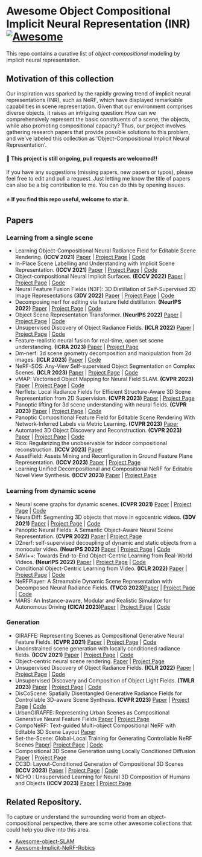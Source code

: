 # Awesome Object Compositional Implicit Neural Representation (INR) [![Awesome](https://cdn.rawgit.com/sindresorhus/awesome/d7305f38d29fed78fa85652e3a63e154dd8e8829/media/badge.svg)](https://github.com/sindresorhus/awesome#readme)

This repo contains a curative list of *object-compositional* modeling by implicit neural representation.

## Motivation of this collection

Our inspiration was sparked by the rapidly growing trend of implicit neural representations (INR), such as NeRF, which have displayed remarkable capabilities in scene representation. Given that our environment comprises diverse objects, it raises an intriguing question: How can we comprehensively represent the basic constituents of a scene, the objects, while also promoting compositional capacity? Thus, our project involves gathering research papers that provide possible solutions to this problem, and we've labeled this collection as 'Object-Compositional Implicit Neural Representation'.

#### 🔆 This project is still ongoing, pull requests are welcomed!!

If you have any suggestions (missing papers, new papers or typos), please feel free to edit and pull a request. Just letting me know the title of papers can also be a big contribution to me. You can do this by opening issues.

#### ⭐️ If you find this repo useful, welcome to star it.

## Papers

### Learning from a single scene

- Learning Object-Compositional Neural Radiance Field for Editable Scene Rendering. **(ICCV 2021)** [Paper](https://arxiv.org/pdf/2109.01847.pdf) | [Project Page](https://zju3dv.github.io/object_nerf/) | [Code](https://github.com/zju3dv/object_nerf)
- In-Place Scene Labelling and Understanding with Implicit Scene Representation. **(ICCV 2021)** [Paper](https://arxiv.org/abs/2103.15875) | [Project Page](https://shuaifengzhi.com/Semantic-NeRF/) | [Code](https://github.com/Harry-Zhi/semantic_nerf)
- Object-compositional Neural Implicit Surfaces. **(ECCV 2022)** [Paper](https://arxiv.org/abs/2207.09686) | [Project Page](https://wuqianyi.top/objectsdf/) | [Code](https://github.com/QianyiWu/objsdf)
- Neural Feature Fusion Fields (N3F): 3D Distillation of Self-Supervised 2D Image Representations **(3DV 2022)** [Paper](https://arxiv.org/abs/2209.03494) | [Project Page](https://www.robots.ox.ac.uk/~vadim/n3f/) | [Code](https://github.com/dichotomies/N3F)
- Decomposing nerf for editing via feature field distillation. **(NeurIPS 2022)** [Paper](https://arxiv.org/abs/2205.15585) | [Project Page](https://pfnet-research.github.io/distilled-feature-fields/) | [Code](https://github.com/pfnet-research/distilled-feature-fields)
- Object Scene Representation Transformer. **(NeurIPS 2022)** [Paper](https://arxiv.org/abs/2206.06922) | [Project Page](https://osrt-paper.github.io/) | [Code](https://github.com/stelzner/osrt)
- Unsupervised Discovery of Object Radiance Fields. **(ICLR 2022)** [Paper](https://arxiv.org/abs/2107.07905.pdf) | [Project Page](https://kovenyu.com/uorf/) | [Code](https://github.com/KovenYu/uORF)
- Feature-realistic neural fusion for real-time, open set scene understanding. **(ICRA 2023)** [Paper](https://arxiv.org/abs/2210.03043) | [Project Page](https://makezur.github.io/FeatureRealisticFusion/)
- Dm-nerf: 3d scene geometry decomposition and manipulation from 2d images. **(ICLR 2023)** [Paper](https://arxiv.org/abs/2208.07227) | [Code](https://github.com/vLAR-group/DM-NeRF)
- NeRF-SOS: Any-View Self-supervised Object Segmentation on Complex Scenes. **(ICLR 2023)** [Paper](https://arxiv.org/abs/2209.08776) | [Project Page](https://zhiwenfan.github.io/NeRF-SOS/) | [Code](https://github.com/VITA-Group/NeRF-SOS)
- vMAP: Vectorised Object Mapping for Neural Field SLAM. **(CVPR 2023)** [Paper](https://arxiv.org/abs/2302.01838) | [Project Page](https://kxhit.github.io/vMAP) | [Code](https://github.com/kxhit/vMAP)
- Nerflets: Local Radiance Fields for Efficient Structure-Aware 3D Scene Representation from 2D Supervision. **(CVPR 2023)** [Paper](https://arxiv.org/abs/2303.03361) | [Project Page](https://jetd1.github.io/nerflets-web/?utm_source=tldrai)
- Panoptic lifting for 3d scene understanding with neural fields. **(CVPR 2023)** [Paper](https://arxiv.org/abs/2212.09802) | [Project Page](https://nihalsid.github.io/panoptic-lifting/) | [Code](https://github.com/nihalsid/panoptic-lifting)
- Panoptic Compositional Feature Field for Editable Scene Rendering With Network-Inferred Labels via Metric Learning. **(CVPR 2023)** [Paper](https://openaccess.thecvf.com/content/CVPR2023/papers/Cheng_Panoptic_Compositional_Feature_Field_for_Editable_Scene_Rendering_With_Network-Inferred_CVPR_2023_paper.pdf)
- Automated 3D Object Discovery and Reconstruction. **(CVPR 2023)** [Paper](https://arxiv.org/abs/2305.08810) | [Project Page](https://zju3dv.github.io/autorecon/) | [Code](https://github.com/zju3dv/AutoRecon)
- Rico: Regularizing the unobservable for indoor compositional reconstruction. **(ICCV 2023)** [Paper](https://arxiv.org/abs/2303.08605)
- AssetField: Assets Mining and Reconfiguration in Ground Feature Plane Representation. **(ICCV 2023)** [Paper](https://city-super.github.io/assetfield/img/main.pdf) | [Project Page](https://city-super.github.io/assetfield/)
- Learning Unified Decompositional and Compositional NeRF for Editable Novel View Synthesis. **(ICCV 2023)** [Paper](https://arxiv.org/abs/2308.02840) | [Project Page](https://w-ted.github.io/publications/udc-nerf/)

### Learning from dynamic scene

- Neural scene graphs for dynamic scenes. **(CVPR 2021)** [Paper](https://arxiv.org/abs/2011.10379) | [Project Page](http://light.princeton.edu/neural-scene-graphs) | [Code](https://github.com/princeton-computational-imaging/neural-scene-graphs)
- NeuralDiff: Segmenting 3D objects that move in egocentric videos. **(3DV 2021)** [Paper](https://www.robots.ox.ac.uk/~vgg/publications/2021/Tschernezki21/tschernezki21.pdf) | [Project Page](https://www.robots.ox.ac.uk/~vadim/neuraldiff/) | [Code](https://github.com/dichotomies/NeuralDiff)
- Panoptic Neural Fields: A Semantic Object-Aware Neural Scene Representation. **(CVPR 2022)** [Paper](https://arxiv.org/abs/2205.04334) | [Project Page](https://abhijitkundu.info/projects/pnf/)
- D2nerf: self-supervised decoupling of dynamic and static objects from a monocular video. **(NeurIPS 2022)** [Paper](https://arxiv.org/abs/2205.15838) | [Project Page](https://d2nerf.github.io/) | [Code](https://github.com/ChikaYan/d2nerf)
- SAVi++: Towards End-to-End Object-Centric Learning from Real-World Videos. **(NeurIPS 2022)** [Paper](https://arxiv.org/abs/2206.07764) | [Project Page](https://slot-attention-video.github.io/savi++/) | [Code](https://github.com/google-research/slot-attention-video/)
- Conditional Object-Centric Learning from Video. **(ICLR 2022)** [Paper](https://arxiv.org/abs/2111.12594) | [Project Page](https://slot-attention-video.github.io/) | [Code](https://github.com/google-research/slot-attention-video/)
- NeRFPlayer: A Streamable Dynamic Scene Representation with Decomposed Neural Radiance Fields. **(TVCG 2023)**[Paper](https://arxiv.org/abs/2210.15947) | [Project Page](https://lsongx.github.io/projects/nerfplayer.html) | [Code](https://github.com/nerfstudio-project/nerfstudio)
- MARS: An Instance-aware, Modular and Realistic Simulator for Autonomous Driving **(CICAI 2023)**[Paper](https://open-air-sun.github.io/mars/static/data/CICAI_MARS_FullPaper.pdf) | [Project Page](https://open-air-sun.github.io/mars/) | [Code](https://github.com/OPEN-AIR-SUN/mars)

### Generation

- GIRAFFE: Representing Scenes as Compositional Generative Neural Feature Fields. **(CVPR 2021)** [Paper](https://www.cvlibs.net/publications/Niemeyer2021CVPR.pdf) | [Project Page](https://m-niemeyer.github.io/project-pages/giraffe/index.html) | [Code](https://github.com/autonomousvision/giraffe)
- Unconstrained scene generation with locally conditioned radiance fields. **(ICCV 2021)** [Paper](https://arxiv.org/abs/2104.00670) | [Project Page](https://apple.github.io/ml-gsn/) | [Code](https://github.com/apple/ml-gsn)
- Object-centric neural scene rendering. [Paper](https://arxiv.org/abs/2012.08503) | [Project Page](https://shellguo.com/osf/)
- Unsupervised Discovery of Object Radiance Fields. **(ICLR 2022)** [Paper](https://arxiv.org/abs/2107.07905) | [Project Page](https://kovenyu.com/uorf/) | [Code](https://github.com/KovenYu/uORF)
- Unsupervised Discovery and Composition of Object Light Fields. **(TMLR 2023)** [Paper](https://arxiv.org/abs/2205.03923) | [Project Page](https://cameronosmith.github.io/colf/) | [Code](https://github.com/cameronosmith/COLF)
- DisCoScene: Spatially Disentangled Generative Radiance Fields for Controllable 3D-aware Scene Synthesis. **(CVPR 2023)** [Paper](https://arxiv.org/abs/2212.11984) | [Project Page](https://snap-research.github.io/discoscene/) | [Code](https://github.com/snap-research/discoscene)
- UrbanGIRAFFE: Representing Urban Scenes as Compositional Generative Neural Feature Fields [Paper](https://arxiv.org/abs/2303.14167) | [Project Page](https://lv3d.github.io/urbanGIRAFFE/)
- CompoNeRF: Text-guided Multi-object Compositional NeRF with Editable 3D Scene Layout [Paper](https://arxiv.org/abs/2303.13843)
- Set-the-Scene: Global-Local Training for Generating Controllable NeRF Scenes [Paper](https://arxiv.org/abs/2303.13450)| [Project Page](https://danacohen95.github.io/Set-the-Scene/) | [Code](https://github.com/DanaCohen95/Set-the-Scene)
- Compositional 3D Scene Generation using Locally Conditioned Diffusion [Paper](https://arxiv.org/abs/2303.12218) | [Project Page](https://ryanpo.com/comp3d/)
- CC3D: Layout-Conditioned Generation of Compositional 3D Scenes **(ICCV 2023)** [Paper](https://arxiv.org/abs/2303.12074) | [Project Page](https://sherwinbahmani.github.io/cc3d/) | [Code](https://github.com/sherwinbahmani/cc3d)
- NCHO : Unsupervised Learning for Neural 3D Composition of Humans and Objects **(ICCV 2023)** [Paper](https://arxiv.org/abs/2305.14345) | [Project Page](https://taeksuu.github.io/ncho/)

## Related Repository.

To capture or understand the surrounding world from an object-compositional perspective, there are some other awesome collections that could help you dive into this area.

- [Awesome-object-SLAM](https://github.com/520xyxyzq/awesome-object-SLAM)
- [Awesome-Implicit-NeRF-Robics](https://github.com/zubair-irshad/Awesome-Implicit-NeRF-Robotics)
